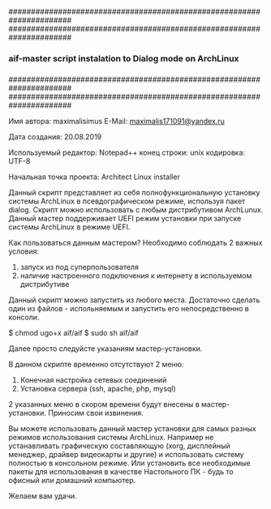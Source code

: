 ﻿######################################################################
######################################################################
###                                                                ###
###   aif-master script instalation to Dialog mode on ArchLinux    ###
###                                                                ###
######################################################################
######################################################################

Имя автора: maximalisimus
E-Mail: maximalis171091@yandex.ru
 
Дата создания: 20.08.2019

Используемый редактор: Notepad++
    конец строки: unix
    кодировка: UTF-8
    
Начальная точка проекта: Architect Linux installer

Данный скрипт представляет из себя полнофункциональную установку системы ArchLinux в псевдографическом режиме, используя пакет dialog.
Скрипт можно использовать с любым дистрибутивом ArchLunux. Данный мастер поддерживает UEFI режим установки при запуске системы ArchLinux в режиме UEFI.

Как пользоваться данным мастером?
Необходимо соблюдать 2 важных условия:
1) запуск из под суперпользователя
2) наличие настроенного подключения к интернету в используемом дистрибутиве

Данный скрипт можно запустить из любого места. 
Достаточно сделать один из файлов - испольняемым и запустить его непосредственно в консоли.

$ chmod ugo+x aif/aif
$ sudo sh aif/aif

Далее просто следуйсте указаниям мастер-установки.

В данном скрипте временно отсутствуют 2 меню:

1) Конечная настройка сетевых соединений
2) Установка сервера (ssh, apache, php, mysql)

2 указанных меню в скором времени будут внесены в мастер-установки. Приносим свои извинения.

Вы можете использовать данный мастер установки для самых разных режимов использования системы ArchLinux.
Например не устанавливать графическую составляющую (xorg, дисплейный менеджер, драйвер видеокарты и другие) и использовать систему полностью в консольном режиме.
Или установить все необходимые пакеты для использования в качестве Настольного ПК - будь то офисный или домашний компьютер.

Желаем вам удачи.



